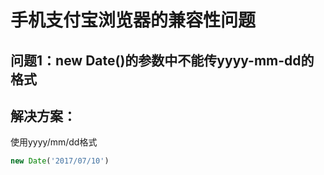 # 手机支付宝浏览器的兼容性问题

## 问题1：new Date()的参数中不能传yyyy-mm-dd的格式

## 解决方案：
使用yyyy/mm/dd格式
```javascript
new Date('2017/07/10')
```